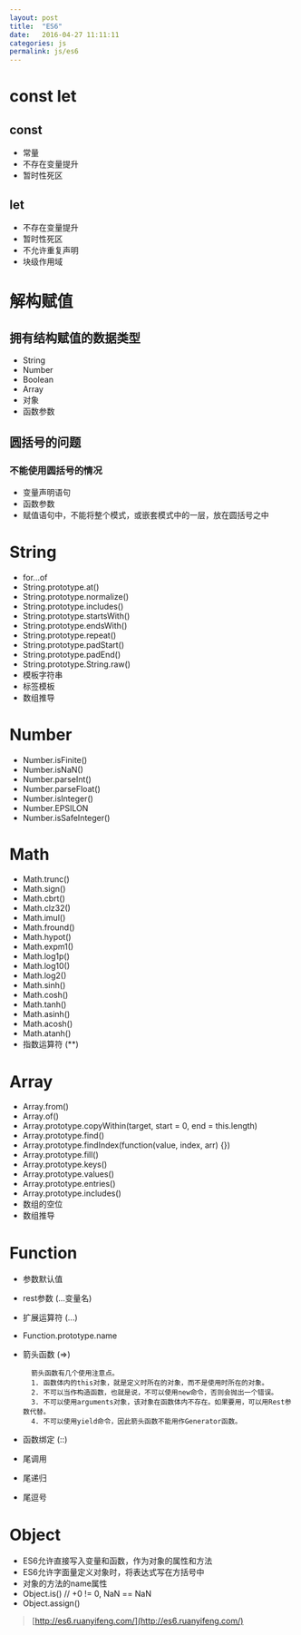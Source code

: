 ```yaml
---
layout: post
title:  "ES6"
date:   2016-04-27 11:11:11
categories: js
permalink: js/es6
---
```




# const let

## const

* 常量
* 不存在变量提升
* 暂时性死区

## let

* 不存在变量提升
* 暂时性死区
* 不允许重复声明
* 块级作用域

# 解构赋值

## 拥有结构赋值的数据类型

* String
* Number
* Boolean
* Array
* 对象
* 函数参数

## 圆括号的问题

### 不能使用圆括号的情况

* 变量声明语句
* 函数参数
* 赋值语句中，不能将整个模式，或嵌套模式中的一层，放在圆括号之中

# String

* for...of
* String.prototype.at()
* String.prototype.normalize()
* String.prototype.includes()
* String.prototype.startsWith()
* String.prototype.endsWith()
* String.prototype.repeat()
* String.prototype.padStart()
* String.prototype.padEnd()
* String.prototype.String.raw()
* 模板字符串
* 标签模板
* 数组推导

# Number

* Number.isFinite()
* Number.isNaN()
* Number.parseInt()
* Number.parseFloat()
* Number.isInteger()
* Number.EPSILON
* Number.isSafeInteger()

# Math

* Math.trunc()
* Math.sign()
* Math.cbrt()
* Math.clz32()
* Math.imul()
* Math.fround()
* Math.hypot()
* Math.expm1()
* Math.log1p()
* Math.log10()
* Math.log2()
* Math.sinh()
* Math.cosh()
* Math.tanh()
* Math.asinh()
* Math.acosh()
* Math.atanh()
* 指数运算符 (**)

# Array

* Array.from()
* Array.of()
* Array.prototype.copyWithin(target, start = 0, end = this.length)
* Array.prototype.find()
* Array.prototype.findIndex(function(value, index, arr) {})
* Array.prototype.fill()
* Array.prototype.keys()
* Array.prototype.values()
* Array.prototype.entries()
* Array.prototype.includes()
* 数组的空位
* 数组推导

# Function

* 参数默认值
* rest参数 (...变量名)
* 扩展运算符 (...)
* Function.prototype.name
* 箭头函数 (=>)

		箭头函数有几个使用注意点。
		1. 函数体内的this对象，就是定义时所在的对象，而不是使用时所在的对象。
		2. 不可以当作构造函数，也就是说，不可以使用new命令，否则会抛出一个错误。
		3. 不可以使用arguments对象，该对象在函数体内不存在。如果要用，可以用Rest参数代替。
		4. 不可以使用yield命令，因此箭头函数不能用作Generator函数。

* 函数绑定 (::)
* 尾调用
* 尾递归
* 尾逗号

# Object

* ES6允许直接写入变量和函数，作为对象的属性和方法
* ES6允许字面量定义对象时，将表达式写在方括号中
* 对象的方法的name属性
* Object.is()    // +0 != 0, NaN == NaN
* Object.assign()









> [http://es6.ruanyifeng.com/](http://es6.ruanyifeng.com/)